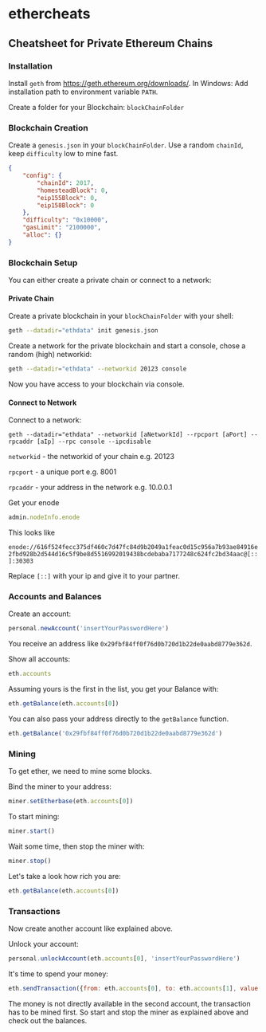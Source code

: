 # ethercheats

## Cheatsheet for Private Ethereum Chains

### Installation

Install `geth` from https://geth.ethereum.org/downloads/.
In Windows: Add installation path to environment variable `PATH`.

Create a folder for your Blockchain: `blockChainFolder`

### Blockchain Creation

Create a `genesis.json` in your `blockChainFolder`.
Use a random `chainId`, keep `difficulty` low to mine fast.

```json
{
    "config": {
        "chainId": 2017,
        "homesteadBlock": 0,
        "eip155Block": 0,
        "eip158Block": 0
    },
    "difficulty": "0x10000",
    "gasLimit": "2100000",
    "alloc": {}
}
```

### Blockchain Setup

You can either create a private chain or connect to a network:

#### Private Chain

Create a private blockchain in your `blockChainFolder` with your shell:

```sh
geth --datadir="ethdata" init genesis.json
```

Create a network for the private blockchain and start a console, chose a random (high) networkid:

```sh
geth --datadir="ethdata" --networkid 20123 console
```

Now you have access to your blockchain via console.

#### Connect to Network

Connect to a network:

```shell
geth --datadir="ethdata" --networkid [aNetworkId] --rpcport [aPort] --rpcaddr [aIp] --rpc console --ipcdisable
```

`networkid` - the networkid of your chain e.g. 20123 

`rpcport` - a unique port e.g. 8001

`rpcaddr` - your address in the network e.g. 10.0.0.1


Get your enode
```javascript
admin.nodeInfo.enode
```
This looks like

`enode://616f524fecc375df460c7d47fc84d9b2049a1feac0d15c956a7b93ae84916e2fbd928b2d544d16c5f9be8d5516992019438bcdebaba7177248c624fc2bd34aac@[::]:30303`

Replace `[::]` with your ip and give it to your partner.


### Accounts and Balances

Create an account:

```javascript
personal.newAccount('insertYourPasswordHere')
```

You receive an address like `0x29fbf84ff0f76d0b720d1b22de0aabd8779e362d`.

Show all accounts:

```javascript
eth.accounts
```

Assuming yours is the first in the list, you get your Balance with:

```javascript
eth.getBalance(eth.accounts[0])
```

You can also pass your address directly to the `getBalance` function.

```javascript
eth.getBalance('0x29fbf84ff0f76d0b720d1b22de0aabd8779e362d')
```

### Mining

To get ether, we need to mine some blocks.

Bind the miner to your address:
```javascript
miner.setEtherbase(eth.accounts[0])
```

To start mining:
```javascript
miner.start()
```

Wait some time, then stop the miner with:
```javascript
miner.stop()
```

Let's take a look how rich you are:

```javascript
eth.getBalance(eth.accounts[0])
```

### Transactions

Now create another account like explained above.

Unlock your account:

```javascript
personal.unlockAccount(eth.accounts[0], 'insertYourPasswordHere')
```

It's time to spend your money:

```javascript
eth.sendTransaction({from: eth.accounts[0], to: eth.accounts[1], value: 202020})
```

The money is not directly available in the second account, the transaction has to be mined first.
So start and stop the miner as explained above and check out the balances.


